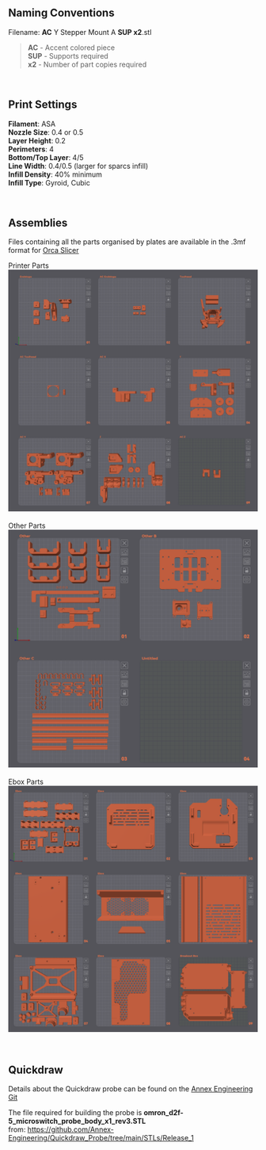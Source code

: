 ## Naming Conventions

Filename: **AC** Y Stepper Mount A **SUP x2**.stl

> **AC** - Accent colored piece  
> **SUP** - Supports required  
> **x2** - Number of part copies required

<br>

## Print Settings

**Filament**: ASA  
**Nozzle Size**: 0.4 or 0.5  
**Layer Height**: 0.2  
**Perimeters**: 4  
**Bottom/Top Layer**: 4/5  
**Line Width**: 0.4/0.5 (larger for sparcs infill)  
**Infill Density**: 40% minimum  
**Infill Type**: Gyroid, Cubic

<br>

## Assemblies

Files containing all the parts organised by plates are available in the .3mf format for [Orca Slicer](https://github.com/SoftFever/OrcaSlicer)

Printer Parts  <br>
![Preview](/Images/prev_o_printer.png)  
<br>
Other Parts  <br>
![Preview](/Images/prev_o_other.png)  
<br>
Ebox Parts  <br>
![Preview](/Images/prev_o_ebox.png)

<br>

## Quickdraw

Details about the Quickdraw probe can be found on the [Annex Engineering Git](https://github.com/Annex-Engineering/Quickdraw_Probe/tree/main)

The file required for building the probe is **omron_d2f-5_microswitch_probe_body_x1_rev3.STL**<br>
from: https://github.com/Annex-Engineering/Quickdraw_Probe/tree/main/STLs/Release_1
